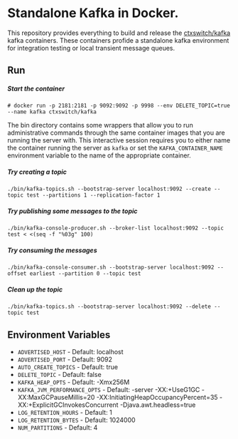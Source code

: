 # Standalone Kafka in Docker.

This repository provides everything to build and release the [ctxswitch/kafka](https://hub.docker.com/r/ctxswitch/kafka/) kafka containers. These containers profide a standalone kafka environment for integration testing or local transient message queues.

## Run

##### Start the container

```
# docker run -p 2181:2181 -p 9092:9092 -p 9998 --env DELETE_TOPIC=true --name kafka ctxswitch/kafka
```

The bin directory contains some wrappers that allow you to run administrative commands through the same container images that you are running the server with.  This interactive session requires you to either name the container running the server as `kafka` or set the `KAFKA_CONTAINER_NAME` environment variable to the name of the appropriate container.

##### Try creating a topic

```
./bin/kafka-topics.sh --bootstrap-server localhost:9092 --create --topic test --partitions 1 --replication-factor 1
```

##### Try publishing some messages to the topic

```
./bin/kafka-console-producer.sh --broker-list localhost:9092 --topic test < <(seq -f "%03g" 100)       
```

##### Try consuming the messages

```
./bin/kafka-console-consumer.sh --bootstrap-server localhost:9092 --offset earliest --partition 0 --topic test
```

##### Clean up the topic

```
./bin/kafka-topics.sh --bootstrap-server localhost:9092 --delete --topic test
```

## Environment Variables

* `ADVERTISED_HOST` - Default: localhost
* `ADVERTISED_PORT` - Default: 9092
* `AUTO_CREATE_TOPICS` - Default: true
* `DELETE_TOPIC` - Default: false
* `KAFKA_HEAP_OPTS` - Default: -Xmx256M
* `KAFKA_JVM_PERFORMANCE_OPTS` - Default: -server -XX:+UseG1GC -XX:MaxGCPauseMillis=20 -XX:InitiatingHeapOccupancyPercent=35 -XX:+ExplicitGCInvokesConcurrent -Djava.awt.headless=true
* `LOG_RETENTION_HOURS` - Default: 1
* `LOG_RETENTION_BYTES` - Default: 1024000
* `NUM_PARTITIONS` - Default: 4
